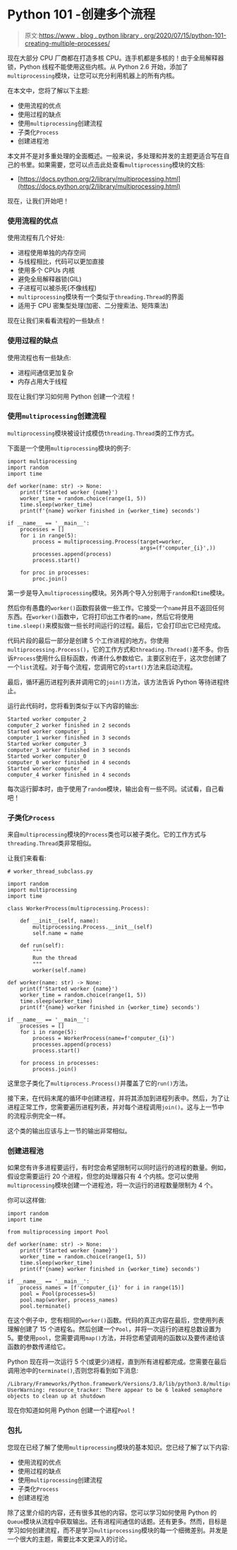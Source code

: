 # Python 101 -创建多个流程

> 原文:[https://www . blog . python library . org/2020/07/15/python-101-creating-multiple-processes/](https://www.blog.pythonlibrary.org/2020/07/15/python-101-creating-multiple-processes/)

现在大部分 CPU 厂商都在打造多核 CPU。连手机都是多核的！由于全局解释器锁，Python 线程不能使用这些内核。从 Python 2.6 开始，添加了`multiprocessing`模块，让您可以充分利用机器上的所有内核。

在本文中，您将了解以下主题:

*   使用流程的优点
*   使用过程的缺点
*   使用`multiprocessing`创建流程
*   子类化`Process`
*   创建进程池

本文并不是对多重处理的全面概述。一般来说，多处理和并发的主题更适合写在自己的书里。如果需要，您可以点击此处查看`multiprocessing`模块的文档:

*   [https://docs.python.org/2/library/multiprocessing.html](https://docs.python.org/2/library/multiprocessing.html)

现在，让我们开始吧！

### 使用流程的优点

使用流程有几个好处:

*   进程使用单独的内存空间
*   与线程相比，代码可以更加直接
*   使用多个 CPUs 内核
*   避免全局解释器锁(GIL)
*   子进程可以被杀死(不像线程)
*   `multiprocessing`模块有一个类似于`threading.Thread`的界面
*   适用于 CPU 密集型处理(加密、二分搜索法、矩阵乘法)

现在让我们来看看流程的一些缺点！

### 使用过程的缺点

使用流程也有一些缺点:

*   进程间通信更加复杂
*   内存占用大于线程

现在让我们学习如何用 Python 创建一个流程！

### 使用`multiprocessing`创建流程

`multiprocessing`模块被设计成模仿`threading.Thread`类的工作方式。

下面是一个使用`multiprocessing`模块的例子:

```
import multiprocessing
import random
import time

def worker(name: str) -> None:
    print(f'Started worker {name}')
    worker_time = random.choice(range(1, 5))
    time.sleep(worker_time)
    print(f'{name} worker finished in {worker_time} seconds')

if __name__ == '__main__':
    processes = []
    for i in range(5):
        process = multiprocessing.Process(target=worker, 
                                          args=(f'computer_{i}',))
        processes.append(process)
        process.start()

    for proc in processes:
        proc.join()
```

第一步是导入`multiprocessing`模块。另外两个导入分别用于`random`和`time`模块。

然后你有愚蠢的`worker()`函数假装做一些工作。它接受一个`name`并且不返回任何东西。在`worker()`函数中，它将打印出工作者的`name`，然后它将使用`time.sleep()`来模拟做一些长时间运行的过程。最后，它会打印出它已经完成。

代码片段的最后一部分是创建 5 个工作进程的地方。你使用`multiprocessing.Process()`，它的工作方式和`threading.Thread()`差不多。你告诉`Process`使用什么目标函数，传递什么参数给它。主要区别在于，这次您创建了一个`list`流程。对于每个流程，您调用它的`start()`方法来启动流程。

最后，循环遍历进程列表并调用它的`join()`方法，该方法告诉 Python 等待进程终止。

运行此代码时，您将看到类似于以下内容的输出:

```
Started worker computer_2
computer_2 worker finished in 2 seconds
Started worker computer_1
computer_1 worker finished in 3 seconds
Started worker computer_3
computer_3 worker finished in 3 seconds
Started worker computer_0
computer_0 worker finished in 4 seconds
Started worker computer_4
computer_4 worker finished in 4 seconds
```

每次运行脚本时，由于使用了`random`模块，输出会有一些不同。试试看，自己看吧！

### 子类化`Process`

来自`multiprocessing`模块的`Process`类也可以被子类化。它的工作方式与`threading.Thread`类非常相似。

让我们来看看:

```
# worker_thread_subclass.py

import random
import multiprocessing
import time

class WorkerProcess(multiprocessing.Process):

    def __init__(self, name):
        multiprocessing.Process.__init__(self)
        self.name = name

    def run(self):
        """
        Run the thread
        """
        worker(self.name)

def worker(name: str) -> None:
    print(f'Started worker {name}')
    worker_time = random.choice(range(1, 5))
    time.sleep(worker_time)
    print(f'{name} worker finished in {worker_time} seconds')

if __name__ == '__main__':
    processes = []
    for i in range(5):
        process = WorkerProcess(name=f'computer_{i}')
        processes.append(process)
        process.start()

    for process in processes:
        process.join()
```

这里您子类化了`multiprocess.Process()`并覆盖了它的`run()`方法。

接下来，在代码末尾的循环中创建进程，并将其添加到进程列表中。然后，为了让进程正常工作，您需要遍历进程列表，并对每个进程调用`join()`。这与上一节中的流程示例完全一样。

这个类的输出应该与上一节的输出非常相似。

### 创建进程池

如果您有许多进程要运行，有时您会希望限制可以同时运行的进程的数量。例如，假设您需要运行 20 个进程，但您的处理器只有 4 个内核。您可以使用`multiprocessing`模块创建一个进程池，将一次运行的进程数量限制为 4 个。

你可以这样做:

```
import random
import time

from multiprocessing import Pool

def worker(name: str) -> None:
    print(f'Started worker {name}')
    worker_time = random.choice(range(1, 5))
    time.sleep(worker_time)
    print(f'{name} worker finished in {worker_time} seconds')

if __name__ == '__main__':
    process_names = [f'computer_{i}' for i in range(15)]
    pool = Pool(processes=5)
    pool.map(worker, process_names)
    pool.terminate()
```

在这个例子中，您有相同的`worker()`函数。代码的真正内容在最后，您使用列表理解创建了 15 个进程名。然后创建一个`Pool`，并将一次运行的进程总数设置为 5。要使用`pool`，您需要调用`map()`方法，并将您希望调用的函数以及要传递给该函数的参数传递给它。

Python 现在将一次运行 5 个(或更少)进程，直到所有进程都完成。您需要在最后调用池中的`terminate()`,否则您将看到如下消息:

```
/Library/Frameworks/Python.framework/Versions/3.8/lib/python3.8/multiprocessing/resource_tracker.py:216: 
UserWarning: resource_tracker: There appear to be 6 leaked semaphore objects to clean up at shutdown
```

现在你知道如何用 Python 创建一个进程`Pool`！

### 包扎

您现在已经了解了使用`multiprocessing`模块的基本知识。您已经了解了以下内容:

*   使用流程的优点
*   使用过程的缺点
*   使用`multiprocessing`创建流程
*   子类化`Process`
*   创建进程池

除了这里介绍的内容，还有很多其他的内容。您可以学习如何使用 Python 的`Queue`模块从流程中获取输出。还有进程间通信的话题。还有更多。然而，目标是学习如何创建流程，而不是学习`multiprocessing`模块的每一个细微差别。并发是一个很大的主题，需要比本文更深入的讨论。